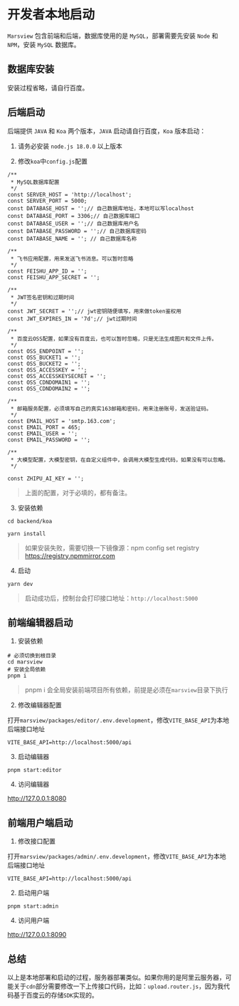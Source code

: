 # 开发者本地启动

`Marsview` 包含前端和后端，数据库使用的是 `MySQL`，部署需要先安装 `Node` 和 `NPM`，安装 `MySQL` 数据库。

## 数据库安装

安装过程省略，请自行百度。

## 后端启动

后端提供 `JAVA` 和 `Koa` 两个版本，`JAVA` 启动请自行百度，`Koa` 版本启动：

1. 请务必安装 `node.js 18.0.0` 以上版本

2. 修改`koa`中`config.js`配置

```
/**
 * MySQL数据库配置
 */
const SERVER_HOST = 'http://localhost';
const SERVER_PORT = 5000;
const DATABASE_HOST = '';// 自己数据库地址，本地可以写localhost
const DATABASE_PORT = 3306;// 自己数据库端口
const DATABASE_USER = '';// 自己数据库用户名
const DATABASE_PASSWORD = '';// 自己数据库密码
const DATABASE_NAME = ''; // 自己数据库名称

/**
 * 飞书应用配置，用来发送飞书消息。可以暂时忽略
 */
const FEISHU_APP_ID = '';
const FEISHU_APP_SECRET = '';

/**
 * JWT签名密钥和过期时间
 */
const JWT_SECRET = '';// jwt密钥随便填写，用来做token鉴权用
const JWT_EXPIRES_IN = '7d';// jwt过期时间

/**
 * 百度云OSS配置，如果没有百度云，也可以暂时忽略，只是无法生成图片和文件上传。
 */
const OSS_ENDPOINT = '';
const OSS_BUCKET1 = '';
const OSS_BUCKET2 = '';
const OSS_ACCESSKEY = '';
const OSS_ACCESSKEYSECRET = '';
const OSS_CDNDOMAIN1 = '';
const OSS_CDNDOMAIN2 = '';

/**
 * 邮箱服务配置，必须填写自己的真实163邮箱和密码，用来注册账号，发送验证码。
 */
const EMAIL_HOST = 'smtp.163.com';
const EMAIL_PORT = 465;
const EMAIL_USER = '';
const EMAIL_PASSWORD = '';

/**
 * 大模型配置，大模型密钥，在自定义组件中，会调用大模型生成代码，如果没有可以忽略。
 */

const ZHIPU_AI_KEY = '';

```

> 上面的配置，对于必填的，都有备注。

3. 安装依赖

```
cd backend/koa

yarn install
```

> 如果安装失败，需要切换一下镜像源：npm config set registry https://registry.npmmirror.com

4. 启动

```
yarn dev

```

> 启动成功后，控制台会打印接口地址：`http://localhost:5000`

## 前端编辑器启动

1. 安装依赖

```
# 必须切换到根目录
cd marsview
# 安装全局依赖
pnpm i
```

> pnpm i 会全局安装前端项目所有依赖，前提是必须在`marsview`目录下执行

2. 修改编辑器配置

打开`marsview/packages/editor/.env.development`，修改`VITE_BASE_API`为本地后端接口地址

```
VITE_BASE_API=http://localhost:5000/api
```

3. 启动编辑器

```
pnpm start:editor
```

4. 访问编辑器

http://127.0.0.1:8080

## 前端用户端启动

1. 修改接口配置

打开`marsview/packages/admin/.env.development`，修改`VITE_BASE_API`为本地后端接口地址

```
VITE_BASE_API=http://localhost:5000/api
```

2. 启动用户端

```
pnpm start:admin
```

4. 访问用户端

http://127.0.0.1:8090

## 总结

以上是本地部署和启动的过程，服务器部署类似。如果你用的是阿里云服务器，可能关于`cdn`部分需要修改一下上传接口代码，比如：`upload.router.js`，因为我代码基于百度云的存储`SDK`实现的。
